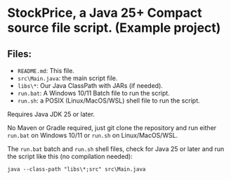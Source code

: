 # StockPrice, a Java 25+ Compact source file script. (Example project)

## Files:
- `README.md`: This file.
- `src\Main.java`: the main script file.
- `libs\*`: Our Java ClassPath with JARs (if needed).
- `run.bat`: A Windows 10/11 Batch file to run the script.
- `run.sh`: a POSIX (Linux/MacOS/WSL) shell file to run the script.

Requires Java JDK 25 or later.

No Maven or Gradle required, just git clone the repository and run either `run.bat` on Windows 10/11 or `run.sh` on Linux/MacOS/WSL.


The `run.bat` batch and `run.sh` shell files, check for Java 25 or later and run the script like this (no compilation needed):

`java --class-path "libs\*;src" src\Main.java`


